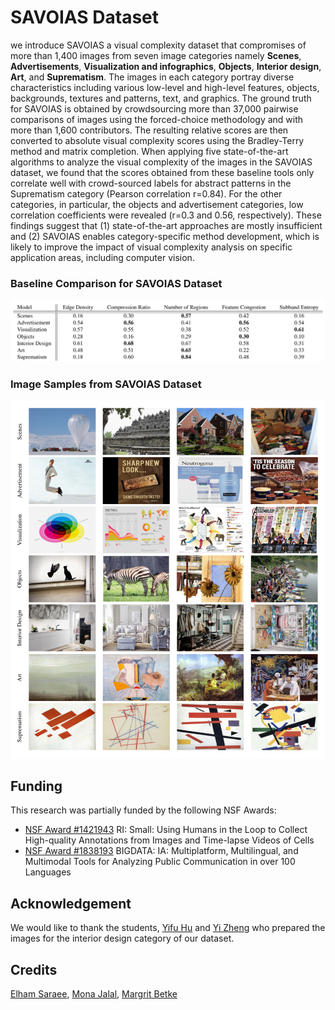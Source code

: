 # SAVOIAS Dataset
we introduce SAVOIAS a visual complexity dataset that compromises of more than 1,400 images from seven image categories
namely **Scenes**, **Advertisements**, **Visualization and infographics**, **Objects**, **Interior design**,
**Art**, and **Suprematism**. The images in each category portray diverse characteristics including various low-level and high-level features, objects, backgrounds, textures and patterns, text, and graphics. The ground truth for SAVOIAS is obtained by crowdsourcing more than 37,000 pairwise comparisons of images using the forced-choice methodology and with more than 1,600
contributors. The resulting relative scores are then converted to absolute visual complexity scores using the Bradley-Terry
method and matrix completion. When applying five state-of-the-art algorithms to analyze the visual complexity of the images
in the SAVOIAS dataset, we found that the scores obtained from these baseline tools only correlate well with crowd-sourced
labels for abstract patterns in the Suprematism category (Pearson correlation r=0.84). For the other categories, 
in particular, the objects and advertisement categories, low correlation coefficients were revealed (r=0.3 and 0.56,
respectively). These findings suggest that (1) state-of-the-art approaches are mostly insufficient and (2) SAVOIAS enables
category-specific method development, which is likely to improve the impact of visual complexity analysis on specific
application areas, including computer vision.

### Baseline Comparison for SAVOIAS Dataset

![alt text](https://raw.githubusercontent.com/esaraee/Savoias-Dataset/master/baselines.png)

### Image Samples from SAVOIAS Dataset

![alt text](https://raw.githubusercontent.com/esaraee/Savoias-Dataset/master/SAVOIAS-image-samples.png)

## Funding
This research was partially funded by the following NSF Awards:

- [NSF Award #1421943](https://nsf.gov/awardsearch/showAward?AWD_ID=1421943) RI: Small: Using Humans in the Loop to Collect High-quality Annotations from Images and Time-lapse Videos of Cells
- [NSF Award #1838193](https://www.nsf.gov/awardsearch/showAward?AWD_ID=1838193&HistoricalAwards=false) BIGDATA: IA: Multiplatform, Multilingual, and Multimodal Tools for Analyzing Public Communication in over 100 Languages

## Acknowledgement

We would like to thank the students, [Yifu Hu](http://cs-people.bu.edu/yfhu) and [Yi Zheng](http://cs-people.bu.edu/yizheng/) who prepared the images for the interior design category of our dataset.

## Credits

[Elham Saraee](http://cs-people.bu.edu/esaraee/), [Mona Jalal](http://monajalal.com), [Margrit Betke](http://www.cs.bu.edu/~betke/)




